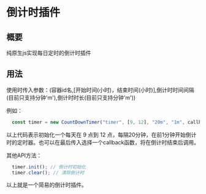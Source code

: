 # 倒计时插件

## 概要

纯原生js实现每日定时的倒计时插件

## 用法

使用时传入参数：(容器id名,[开始时间(小时)，结束时间(小时)],倒计时时间间隔(目前只支持分钟'm'),倒计时时长(目前只支持分钟'm'))

例如：
```js
  const timer = new CountDownTimer("timer", [9, 12], "20m", "1m", callback);
```

以上代码表示初始化一个每天在 9 点到 12 点，每隔20分钟，在前1分钟开始倒计时的定时器。也可以在最后传入选择一个callback函数，将在倒计时结束后调用。

其他API方法：

```js
  timer.init(); // 倒计时初始化
  timer.clear(); // 清除倒计时
```

以上就是一个简易的倒计时插件。